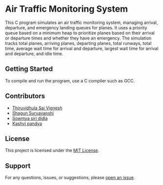 
# Air Traffic Monitoring System

This C program simulates an air traffic monitoring system, managing arrival, departure, and emergency landing queues for planes. It uses a priority queue based on a minimum heap to prioritize planes based on their arrival or departure times and whether they have an emergency. The simulation tracks total planes, arriving planes, departing planes, total runways, total time, average wait time for arrival and departure, largest wait time for arrival and departure, and idle time.

## Getting Started

To compile and run the program, use a C compiler such as GCC.



## Contributors
- [Thiruvidhula Sai Vignesh](https://github.com/viggu3sd)
- [Shagun Suryavanshi](https://github.com/shxgunx)
- [Sowmya siri didla](https://github.com/Sowmyasirididla)
- [Kashvi pandya](https://github.com/kashhvii)

## License
This project is licensed under the [MIT License](LICENSE).

## Support
For any questions, issues, or suggestions, please [open an issue](https://github.com/viggu3sd/Air-traffic-monitering-system/tree/main).
